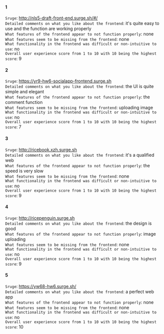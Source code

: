 #### 1
`Sruge`: http://nls5-draft-front-end.surge.sh/#/  
`Detailed comments on what you like about the frontend`: it's quite easy to use and the function are working properly  
`What features of the frontend appear to not function properly`: none  
`What features seem to be missing from the frontend`: none  
`What functionality in the frontend was difficult or non-intuitive to use`:  no  
`Overall user experience score from 1 to 10 with 10 being the highest score`: 9

#### 2
`Sruge`: https://yr9-hw6-socialapp-frontend.surge.sh  
`Detailed comments on what you like about the frontend`: the UI is quite simple and elegant  
`What features of the frontend appear to not function properly`: the comment function  
`What features seem to be missing from the frontend`: uploading image  
`What functionality in the frontend was difficult or non-intuitive to use`:  no  
`Overall user experience score from 1 to 10 with 10 being the highest score`: 7

#### 3
`Sruge`: http://ricebook.xzh.surge.sh  
`Detailed comments on what you like about the frontend`: it's a qualified web  
`What features of the frontend appear to not function properly`: the speed is very slow  
`What features seem to be missing from the frontend`: none  
`What functionality in the frontend was difficult or non-intuitive to use`:  no  
`Overall user experience score from 1 to 10 with 10 being the highest score`: 9

#### 4
`Sruge`: http://ricepenguin.surge.sh  
`Detailed comments on what you like about the frontend`: the design is good  
`What features of the frontend appear to not function properly`: image uploading  
`What features seem to be missing from the frontend`: none  
`What functionality in the frontend was difficult or non-intuitive to use`:  no  
`Overall user experience score from 1 to 10 with 10 being the highest score`: 9

#### 5
`Sruge`: https://yw68-hw6.surge.sh/  
`Detailed comments on what you like about the frontend`: a perfect web app  
`What features of the frontend appear to not function properly`: none  
`What features seem to be missing from the frontend`: none  
`What functionality in the frontend was difficult or non-intuitive to use`:  no  
`Overall user experience score from 1 to 10 with 10 being the highest score`: 10